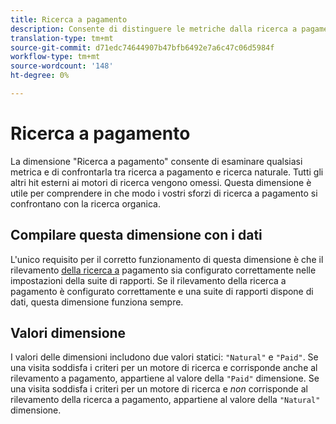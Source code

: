 ```yaml
---
title: Ricerca a pagamento
description: Consente di distinguere le metriche dalla ricerca a pagamento e naturale.
translation-type: tm+mt
source-git-commit: d71edc74644907b47bfb6492e7a6c47c06d5984f
workflow-type: tm+mt
source-wordcount: '148'
ht-degree: 0%

---
```



# Ricerca a pagamento

La dimensione &quot;Ricerca a pagamento&quot; consente di esaminare qualsiasi metrica e di confrontarla tra ricerca a pagamento e ricerca naturale. Tutti gli altri hit esterni ai motori di ricerca vengono omessi. Questa dimensione è utile per comprendere in che modo i vostri sforzi di ricerca a pagamento si confrontano con la ricerca organica.

## Compilare questa dimensione con i dati

L&#39;unico requisito per il corretto funzionamento di questa dimensione è che il rilevamento [della ricerca a](/help/admin/admin/paid-search-detection/paid-search-detection.md) pagamento sia configurato correttamente nelle impostazioni della suite di rapporti. Se il rilevamento della ricerca a pagamento è configurato correttamente e una suite di rapporti dispone di dati, questa dimensione funziona sempre.

## Valori dimensione

I valori delle dimensioni includono due valori statici: `"Natural"` e `"Paid"`. Se una visita soddisfa i criteri per un motore di ricerca e corrisponde anche al rilevamento a pagamento, appartiene al valore della `"Paid"` dimensione. Se una visita soddisfa i criteri per un motore di ricerca e *non* corrisponde al rilevamento della ricerca a pagamento, appartiene al valore della `"Natural"` dimensione.
